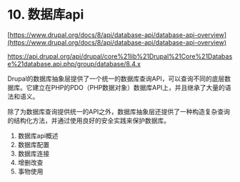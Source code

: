 # 10. 数据库api

[https://www.drupal.org/docs/8/api/database-api/database-api-overview](https://www.drupal.org/docs/8/api/database-api/database-api-overview)

https://api.drupal.org/api/drupal/core%21lib%21Drupal%21Core%21Database%21database.api.php/group/database/8.4.x

Drupal的数据库抽象层提供了一个统一的数据库查询API，可以查询不同的底层数据库。它建立在PHP的PDO（PHP数据对象）数据库API上，并且继承了大量的语法和语义。

除了为数据库查询提供统一的API之外，数据库抽象层还提供了一种构造复杂查询的结构化方法，并通过使用良好的安全实践来保护数据库。

1. 数据库api概述
2. 数据库配置
3. 数据库连接
4. 增删改查
5. 事物使用




